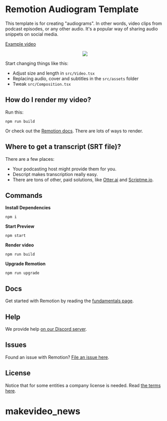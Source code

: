 # Remotion Audiogram Template

This template is for creating "audiograms". In other words, video clips from podcast episodes, or any other audio. It's a popular way of sharing audio snippets on social media.

[Example video](https://twitter.com/marcusstenbeck/status/1460641903326732300)

<p align="center">
  <img src="https://github.com/marcusstenbeck/remotion-template-audiogram/raw/main/Promo.png">
</p>

Start changing things like this:

- Adjust size and length in `src/Video.tsx`
- Replacing audio, cover and subtitles in the `src/assets` folder
- Tweak `src/Composition.tsx`

## How do I render my video?

Run this:

```console
npm run build
```

Or check out the [Remotion docs](/docs/render/). There are lots of ways to render.

## Where to get a transcript (SRT file)?

There are a few places:

- Your podcasting host might provide them for you.
- Descript makes transcription really easy.
- There are tons of other, paid solutions, like [Otter.ai](https://otter.ai) and [Scriptme.io](https://scriptme.io).

## Commands

**Install Dependencies**

```console
npm i
```

**Start Preview**

```console
npm start
```

**Render video**

```console
npm run build
```

**Upgrade Remotion**

```console
npm run upgrade
```

## Docs

Get started with Remotion by reading the [fundamentals page](https://www.remotion.dev/docs/the-fundamentals).

## Help

We provide help [on our Discord server](https://discord.gg/6VzzNDwUwV).

## Issues

Found an issue with Remotion? [File an issue here](https://github.com/remotion-dev/remotion/issues/new).

## License

Notice that for some entities a company license is needed. Read [the terms here](https://github.com/remotion-dev/remotion/blob/main/LICENSE.md).
# makevideo_news
